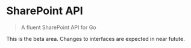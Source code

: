 # SharePoint API

> A fluent SharePoint API for Go

This is the beta area. Changes to interfaces are expected in near futute.